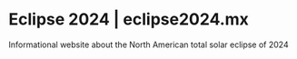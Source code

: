 # Eclipse 2024 | eclipse2024.mx

Informational website about the North American total solar eclipse of 2024
